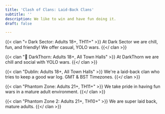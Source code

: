 ```yaml
---
title: 'Clash of Clans: Laid-Back Clans'
subtitle: ''
description: We like to win and have fun doing it.
draft: false

---
```

{{< clan "💀 Dark Sector: Adults 18+, TH11+" >}} At Dark Sector we are chill, fun, and friendly! We offer casual, YOLO wars. {{</ clan >}}

{{< clan "🌱 DarkThorn: Adults 18+, All Town Halls" >}} At DarkThorn we are chill and social with YOLO wars. {{</ clan >}}

{{< clan "Dublin: Adults 18+, All Town Halls" >}} We're a laid-back clan who tries to keep a good war log. GMT & BST Timezones. {{</ clan >}}

{{< clan "Phantom Zone: Adults 21+, TH11+" >}} We take pride in having fun wars in a mature adult environment.​ {{</ clan >}}

{{< clan "Phantom Zone 2: Adults 21+, TH10+" >}} We are super laid back, mature adults. {{</ clan >}}